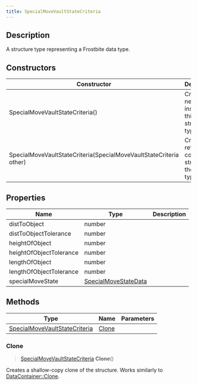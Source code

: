 ```yaml
---
title: SpecialMoveVaultStateCriteria
---
```

## Description

A structure type representing a Frostbite data type.

## Constructors

| Constructor                                                        | Description                                              |
| ------------------------------------------------------------------ | -------------------------------------------------------- |
| SpecialMoveVaultStateCriteria()                                    | Create a new instance of this structure type.            |
| SpecialMoveVaultStateCriteria(SpecialMoveVaultStateCriteria other) | Create a reference copy of a structure of the same type. |

## Properties

| Name                    | Type                                         | Description |
| ----------------------- | -------------------------------------------- | ----------- |
| distToObject            | number                                       |             |
| distToObjectTolerance   | number                                       |             |
| heightOfObject          | number                                       |             |
| heightOfObjectTolerance | number                                       |             |
| lengthOfObject          | number                                       |             |
| lengthOfObjectTolerance | number                                       |             |
| specialMoveState        | [SpecialMoveStateData](/vext/ref/fb/specialmovestatedata/) |             |

## Methods

| Type                                                           | Name            | Parameters |
| -------------------------------------------------------------- | --------------- | ---------- |
| [SpecialMoveVaultStateCriteria](/vext/ref/fb/specialmovevaultstatecriteria/) | [Clone](#clone) |            |

### Clone

> [SpecialMoveVaultStateCriteria](/vext/ref/fb/specialmovevaultstatecriteria/) **Clone**()

Creates a shallow-copy clone of the structure. Works similarly to [DataContainer::Clone](/vext/ref/shared/class/datacontainer#clone).
